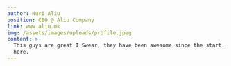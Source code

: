 ```yaml
---
author: Nuri Aliu
position: CEO @ Aliu Company
link: www.aliu.mk
img: /assets/images/uploads/profile.jpeg
content: >-
  This guys are great I Swear, they have been awesome since the start. OG-s
  here.
---
```



